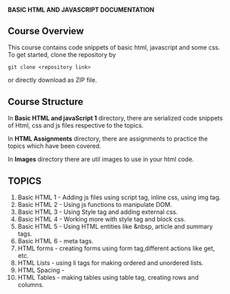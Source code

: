 #### BASIC HTML AND JAVASCRIPT DOCUMENTATION

## Course Overview

This course contains code snippets of basic html, javascript and some css.
To get started, clone the repository by

```
git clone <repository link>
```

or directly download as ZIP file.

## Course Structure

In **Basic HTML and javaScript 1** directory, there are serialized code snippets of Html, css and js files respective to the topics.

In **HTML Assignments** directory, there are assignments to practice the topics which have been covered.

In **Images** directory there are util images to use in your html code.

## TOPICS

1. Basic HTML 1 - Adding js files using script tag, inline css, using img tag.
2. Basic HTML 2 - Using js functions to manipulate DOM.
3. Basic HTML 3 - Using Style tag and adding external css.
4. Basic HTML 4 - Working more with style tag and block css.
5. Basic HTML 5 - Using HTML entities like &nbsp, article and summary tags.
6. Basic HTML 6 - meta tags.
7. HTML forms - creating forms using form tag,different actions like get, etc.
8. HTML Lists - using li tags for making ordered and unordered lists.
9. HTML Spacing -
10. HTML Tables - making tables using table tag, creating rows and columns.
